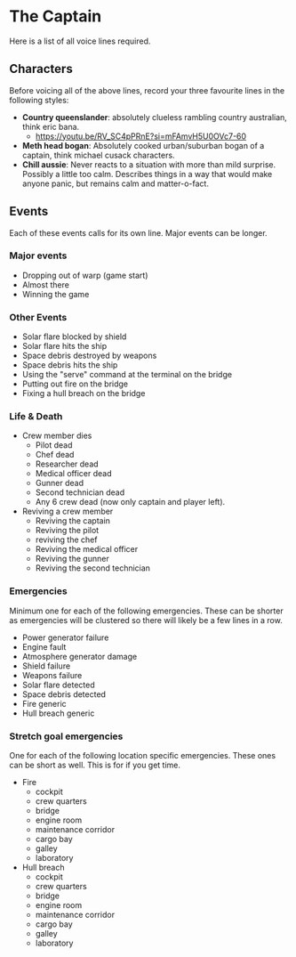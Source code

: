 # The Captain
Here is a list of all voice lines required. 
## Characters
Before voicing all of the above lines, record your three favourite lines in the following styles:
- **Country queenslander**: absolutely clueless rambling country australian, think eric bana.
	- https://youtu.be/RV_SC4pPRnE?si=mFAmvH5U0OVc7-60
- **Meth head bogan**: Absolutely cooked urban/suburban bogan of a captain, think michael cusack characters.
- **Chill aussie**: Never reacts to a situation with more than mild surprise. Possibly a little too calm. Describes things in a way that would make anyone panic, but remains calm and matter-o-fact.
## Events
Each of these events calls for its own line. Major events can be longer.
### Major events
- Dropping out of warp (game start)
- Almost there
- Winning the game
### Other Events
- Solar flare blocked by shield
- Solar flare hits the ship
- Space debris destroyed by weapons
- Space debris hits the ship
- Using the "serve" command at the terminal on the bridge
- Putting out fire on the bridge
- Fixing a hull breach on the bridge
### Life & Death
- Crew member dies
	- Pilot dead
	- Chef dead
	- Researcher dead
	- Medical officer dead
	- Gunner dead
	- Second technician dead
	- Any 6 crew dead (now only captain and player left).
- Reviving a crew member
	- Reviving the captain
	- Reviving the pilot
	- reviving the chef
	- Reviving the medical officer
	- Reviving the gunner
	- Reviving the second technician
### Emergencies
Minimum one for each of the following emergencies. These can be shorter as emergencies will be clustered so there will likely be a few lines in a row.
- Power generator failure
- Engine fault
- Atmosphere generator damage
- Shield failure
- Weapons failure
- Solar flare detected
- Space debris detected
- Fire generic
- Hull breach generic
### Stretch goal emergencies
One for each of the following location specific emergencies. These ones can be short as well. This is for if you get time.
- Fire
	- cockpit
	- crew quarters
	- bridge
	- engine room
	- maintenance corridor
	- cargo bay
	- galley
	- laboratory
- Hull breach
	- cockpit
	- crew quarters
	- bridge
	- engine room
	- maintenance corridor
	- cargo bay
	- galley
	- laboratory